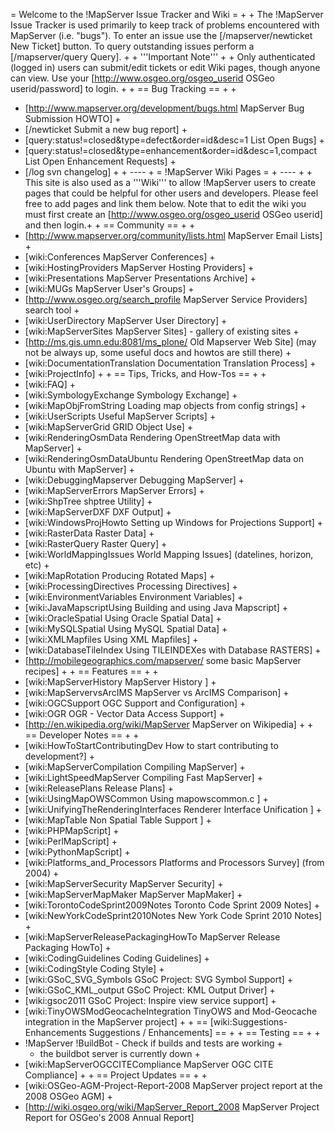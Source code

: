= Welcome to the !MapServer Issue Tracker and Wiki =                                                                                                                                                                                                                                                            +
                                                                                                                                                                                                                                                                                                                +
The !MapServer Issue Tracker is used primarily to keep track of problems encountered with MapServer (i.e. "bugs").   To enter an issue use the [/mapserver/newticket New Ticket] button.  To query outstanding issues perform a [/mapserver/query Query].                                                       +
                                                                                                                                                                                                                                                                                                                +
'''Important Note'''                                                                                                                                                                                                                                                                                            +
                                                                                                                                                                                                                                                                                                                +
Only authenticated (logged in) users can submit/edit tickets or edit Wiki pages, though anyone can view.  Use your [http://www.osgeo.org/osgeo_userid OSGeo userid/password] to login.                                                                                                                          +
                                                                                                                                                                                                                                                                                                                +
== Bug Tracking ==                                                                                                                                                                                                                                                                                              +
                                                                                                                                                                                                                                                                                                                +
 * [http://www.mapserver.org/development/bugs.html MapServer Bug Submission HOWTO]                                                                                                                                                                                                                              +
 * [/newticket Submit a new bug report]                                                                                                                                                                                                                                                                         +
 * [query:status!=closed&type=defect&order=id&desc=1 List Open Bugs]                                                                                                                                                                                                                                            +
 * [query:status!=closed&type=enhancement&order=id&desc=1,compact List Open Enhancement Requests]                                                                                                                                                                                                               +
 * [/log svn changelog]                                                                                                                                                                                                                                                                                         +
                                                                                                                                                                                                                                                                                                                +
----                                                                                                                                                                                                                                                                                                            +
= !MapServer Wiki Pages =                                                                                                                                                                                                                                                                                       +
----                                                                                                                                                                                                                                                                                                            +
                                                                                                                                                                                                                                                                                                                +
This site is also used as a '''Wiki''' to allow !MapServer users to create pages that could be helpful for other users and developers.  Please feel free to add pages and link them below.  Note that to edit the wiki you must first create an [http://www.osgeo.org/osgeo_userid OSGeo userid] and then login.+
                                                                                                                                                                                                                                                                                                                +
== Community ==                                                                                                                                                                                                                                                                                                 +
                                                                                                                                                                                                                                                                                                                +
 * [http://www.mapserver.org/community/lists.html MapServer Email Lists]                                                                                                                                                                                                                                        +
 * [wiki:Conferences MapServer Conferences]                                                                                                                                                                                                                                                                     +
 * [wiki:HostingProviders MapServer Hosting Providers]                                                                                                                                                                                                                                                          +
 * [wiki:Presentations MapServer Presentations Archive]                                                                                                                                                                                                                                                         +
 * [wiki:MUGs MapServer User's Groups]                                                                                                                                                                                                                                                                          +
 * [http://www.osgeo.org/search_profile MapServer Service Providers] search tool                                                                                                                                                                                                                                +
 * [wiki:UserDirectory MapServer User Directory]                                                                                                                                                                                                                                                                +
 * [wiki:MapServerSites MapServer Sites] - gallery of existing sites                                                                                                                                                                                                                                            +
 * [http://ms.gis.umn.edu:8081/ms_plone/ Old Mapserver Web Site] (may not be always up, some useful docs and howtos are still there)                                                                                                                                                                            +
 * [wiki:DocumentationTranslation Documentation Translation Process]                                                                                                                                                                                                                                            +
 * [wiki:ProjectInfo]                                                                                                                                                                                                                                                                                           +
                                                                                                                                                                                                                                                                                                                +
== Tips, Tricks, and How-Tos ==                                                                                                                                                                                                                                                                                 +
                                                                                                                                                                                                                                                                                                                +
 * [wiki:FAQ]                                                                                                                                                                                                                                                                                                   +
 * [wiki:SymbologyExchange Symbology Exchange]                                                                                                                                                                                                                                                                  +
 * [wiki:MapObjFromString Loading map objects from config strings]                                                                                                                                                                                                                                              +
 * [wiki:UserScripts Useful MapServer Scripts]                                                                                                                                                                                                                                                                  +
 * [wiki:MapServerGrid GRID Object Use]                                                                                                                                                                                                                                                                         +
 * [wiki:RenderingOsmData Rendering OpenStreetMap data with MapServer]                                                                                                                                                                                                                                          +
 * [wiki:RenderingOsmDataUbuntu Rendering OpenStreetMap data on Ubuntu with MapServer]                                                                                                                                                                                                                          +
 * [wiki:DebuggingMapserver Debugging MapServer]                                                                                                                                                                                                                                                                +
 * [wiki:MapServerErrors MapServer Errors]                                                                                                                                                                                                                                                                      +
 * [wiki:ShpTree shptree Utility]                                                                                                                                                                                                                                                                               +
 * [wiki:MapServerDXF DXF Output]                                                                                                                                                                                                                                                                               +
 * [wiki:WindowsProjHowto Setting up Windows for Projections Support]                                                                                                                                                                                                                                           +
 * [wiki:RasterData Raster Data]                                                                                                                                                                                                                                                                                +
 * [wiki:RasterQuery Raster Query]                                                                                                                                                                                                                                                                              +
 * [wiki:WorldMappingIssues World Mapping Issues] (datelines, horizon, etc)                                                                                                                                                                                                                                     +
 * [wiki:MapRotation Producing Rotated Maps]                                                                                                                                                                                                                                                                    +
 * [wiki:ProcessingDirectives Processing Directives]                                                                                                                                                                                                                                                            +
 * [wiki:EnvironmentVariables Environment Variables]                                                                                                                                                                                                                                                            +
 * [wiki:JavaMapscriptUsing Building and using Java Mapscript]                                                                                                                                                                                                                                                  +
 * [wiki:OracleSpatial Using Oracle Spatial Data]                                                                                                                                                                                                                                                               +
 * [wiki:MySQLSpatial Using MySQL Spatial Data]                                                                                                                                                                                                                                                                 +
 * [wiki:XMLMapfiles Using XML Mapfiles]                                                                                                                                                                                                                                                                        +
 * [wiki:DatabaseTileIndex Using TILEINDEXes with Database RASTERS]                                                                                                                                                                                                                                             +
 * [http://mobilegeographics.com/mapserver/ some basic MapServer recipes]                                                                                                                                                                                                                                       +
                                                                                                                                                                                                                                                                                                                +
== Features ==                                                                                                                                                                                                                                                                                                  +
                                                                                                                                                                                                                                                                                                                +
 * [wiki:MapServerHistory MapServer History ]                                                                                                                                                                                                                                                                   +
 * [wiki:MapServervsArcIMS MapServer vs ArcIMS Comparison]                                                                                                                                                                                                                                                      +
 * [wiki:OGCSupport OGC Support and Configuration]                                                                                                                                                                                                                                                              +
 * [wiki:OGR OGR - Vector Data Access Support]                                                                                                                                                                                                                                                                  +
 * [http://en.wikipedia.org/wiki/MapServer MapServer on Wikipedia]                                                                                                                                                                                                                                              +
                                                                                                                                                                                                                                                                                                                +
== Developer Notes ==                                                                                                                                                                                                                                                                                           +
                                                                                                                                                                                                                                                                                                                +
 * [wiki:HowToStartContributingDev How to start contributing to development?]                                                                                                                                                                                                                                   +
 * [wiki:MapServerCompilation Compiling MapServer]                                                                                                                                                                                                                                                              +
 * [wiki:LightSpeedMapServer Compiling Fast MapServer]                                                                                                                                                                                                                                                          +
 * [wiki:ReleasePlans Release Plans]                                                                                                                                                                                                                                                                            +
 * [wiki:UsingMapOWSCommon Using mapowscommon.c ]                                                                                                                                                                                                                                                               +
 * [wiki:UnifyingTheRenderingInterfaces Renderer Interface Unification ]                                                                                                                                                                                                                                        +
 * [wiki:MapTable Non Spatial Table Support ]                                                                                                                                                                                                                                                                   +
 * [wiki:PHPMapScript]                                                                                                                                                                                                                                                                                          +
 * [wiki:PerlMapScript]                                                                                                                                                                                                                                                                                         +
 * [wiki:PythonMapScript]                                                                                                                                                                                                                                                                                       +
 * [wiki:Platforms_and_Processors Platforms and Processors Survey] (from 2004)                                                                                                                                                                                                                                  +
 * [wiki:MapServerSecurity MapServer Security]                                                                                                                                                                                                                                                                  +
 * [wiki:MapServerMapMaker MapServer MapMaker]                                                                                                                                                                                                                                                                  +
 * [wiki:TorontoCodeSprint2009Notes Toronto Code Sprint 2009 Notes]                                                                                                                                                                                                                                             +
 * [wiki:NewYorkCodeSprint2010Notes New York Code Sprint 2010 Notes]                                                                                                                                                                                                                                            +
 * [wiki:MapServerReleasePackagingHowTo MapServer Release Packaging HowTo]                                                                                                                                                                                                                                      +
 * [wiki:CodingGuidelines Coding Guidelines]                                                                                                                                                                                                                                                                    +
 * [wiki:CodingStyle Coding Style]                                                                                                                                                                                                                                                                              +
 * [wiki:GSoC_SVG_Symbols GSoC Project: SVG Symbol Support]                                                                                                                                                                                                                                                     +
 * [wiki:GSoC_KML_output GSoC Project: KML Output Driver]                                                                                                                                                                                                                                                       +
 * [wiki:gsoc2011 GSoC Project: Inspire view service support]                                                                                                                                                                                                                                                   +
 * [wiki:TinyOWSModGeocacheIntegration TinyOWS and Mod-Geocache integration in the MapServer project]                                                                                                                                                                                                           +
                                                                                                                                                                                                                                                                                                                +
== [wiki:Suggestions-Enhancements Suggestions / Enhancements] ==                                                                                                                                                                                                                                                +
                                                                                                                                                                                                                                                                                                                +
== Testing ==                                                                                                                                                                                                                                                                                                   +
                                                                                                                                                                                                                                                                                                                +
 * !MapServer !BuildBot - Check if builds and tests are working                                                                                                                                                                                                                                                 +
   * the buildbot server is currently down                                                                                                                                                                                                                                                                      +
 * [wiki:MapServerOGCCITECompliance MapServer OGC CITE Compliance]                                                                                                                                                                                                                                              +
                                                                                                                                                                                                                                                                                                                +
== Project Updates ==                                                                                                                                                                                                                                                                                           +
                                                                                                                                                                                                                                                                                                                +
 * [wiki:OSGeo-AGM-Project-Report-2008 MapServer project report at the 2008 OSGeo AGM]                                                                                                                                                                                                                          +
 * [http://wiki.osgeo.org/wiki/MapServer_Report_2008 MapServer Project Report for OSGeo's 2008 Annual Report]
